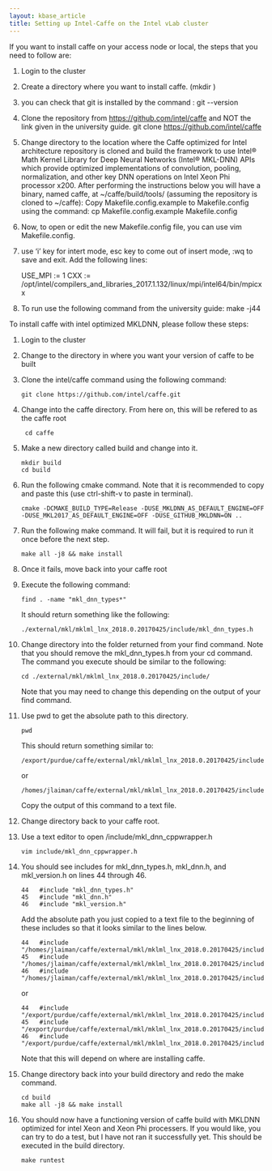 ```yaml
---
layout: kbase_article
title: Setting up Intel-Caffe on the Intel vLab cluster
---
```


If you want to install caffe on your access node or local, the steps that you need to follow are:

1. Login to the cluster
2. Create a directory where you want to install caffe. (mkdir <directory name> )
3. you can check that git is installed by the command : git --version 
4. Clone the repository from https://github.com/intel/caffe and NOT the link given in the university guide. git clone  https://github.com/intel/caffe
5. Change directory to the location where the Caffe optimized for Intel architecture repository is cloned
and build the framework to use Intel® Math Kernel Library for Deep Neural Networks (Intel® MKL-DNN) APIs which provide optimized implementations of convolution, pooling, normalization, and other key DNN operations on Intel Xeon Phi processor x200. After performing the instructions below you will have a binary, named caffe, at ~/caffe/build/tools/ (assuming the repository is cloned to ~/caffe):
Copy Makefile.config.example to Makefile.config using the command:
   cp Makefile.config.example Makefile.config

6. Now, to open or edit the new Makefile.config file, you can use vim Makefile.config. 
7. use ‘i’ key for intert mode, esc key to come out of insert mode, :wq to save and exit.
   Add the following lines:
  
   USE_MPI := 1
   CXX := /opt/intel/compilers_and_libraries_2017.1.132/linux/mpi/intel64/bin/mpicxx
   
8. To run use the following command from the university guide:	make -j44

To install caffe with intel optimized MKLDNN, please follow these steps:

1. Login to the cluster
2. Change to the directory in where you want your version of caffe to be built
3. Clone the intel/caffe command using the following command:

    ``` git clone https://github.com/intel/caffe.git ```
4. Change into the caffe directory. From here on, this will be refered to as the caffe root

    ``` cd caffe```
5. Make a new directory called build and change into it.

    ``` 
    mkdir build 
    cd build 
    ```

6. Run the following cmake command.  Note that it is recommended to copy and paste this (use ctrl-shift-v to paste in terminal).
    ```
    cmake -DCMAKE_BUILD_TYPE=Release -DUSE_MKLDNN_AS_DEFAULT_ENGINE=OFF -DUSE_MKL2017_AS_DEFAULT_ENGINE=OFF -DUSE_GITHUB_MKLDNN=ON ..
    ```
7. Run the following make command.  It will fail, but it is required to run it once before the next step.
    ```
    make all -j8 && make install
    ```
8. Once it fails, move back into your caffe root
9. Execute the following command:
    ```
    find . -name "mkl_dnn_types*"
    ```
    It should return something like the following:
   ```
   ./external/mkl/mklml_lnx_2018.0.20170425/include/mkl_dnn_types.h
    ```
10. Change directory into the folder returned from your find command.  Note that you should remove the mkl_dnn_types.h from your cd command.  The command you execute should be similar to the following:
    ```
    cd ./external/mkl/mklml_lnx_2018.0.20170425/include/
    ```
    Note that you may need to change this depending on the output of your find command.

11. Use pwd to get the absolute path to this directory.
    ```
    pwd
    ```
    This should return something similar to:
    ```
    /export/purdue/caffe/external/mkl/mklml_lnx_2018.0.20170425/include
    ```
    or 
    ```
    /homes/jlaiman/caffe/external/mkl/mklml_lnx_2018.0.20170425/include
    ```
    Copy the output of this command to a text file.  

12. Change directory back to your caffe root.
13. Use a text editor to open /include/mkl_dnn_cppwrapper.h
    ```
    vim include/mkl_dnn_cppwrapper.h
    ```
14. You should see includes for mkl_dnn_types.h, mkl_dnn.h, and mkl_version.h on lines 44 through 46.
    ```
    44   #include "mkl_dnn_types.h"
    45   #include "mkl_dnn.h"
    46   #include "mkl_version.h"
    ```
    Add the absolute path you just copied to a text file to the beginning of these includes so that it looks similar to the lines below.      
    ```
    44   #include "/homes/jlaiman/caffe/external/mkl/mklml_lnx_2018.0.20170425/include/mkl_dnn_types.h"
    45   #include "/homes/jlaiman/caffe/external/mkl/mklml_lnx_2018.0.20170425/include/mkl_dnn.h"
    46   #include "/homes/jlaiman/caffe/external/mkl/mklml_lnx_2018.0.20170425/include/mkl_version.h"
    ```
    or
    ```
    44   #include "/export/purdue/caffe/external/mkl/mklml_lnx_2018.0.20170425/include/mkl_dnn_types.h"
    45   #include "/export/purdue/caffe/external/mkl/mklml_lnx_2018.0.20170425/include/mkl_dnn.h"
    46   #include "/export/purdue/caffe/external/mkl/mklml_lnx_2018.0.20170425/include/mkl_version.h"
    ```
    Note that this will depend on where are installing caffe.  
15. Change directory back into your build directory and redo the make command.
    ```
    cd build
    make all -j8 && make install
    ```
16. You should now have a functioning version of caffe build with MKLDNN optimized for intel Xeon and Xeon Phi processers.  If you would like, you can try to do a test, but I have not ran it successfully yet. This should be executed in the build directory.  
    ```
    make runtest
    ```
